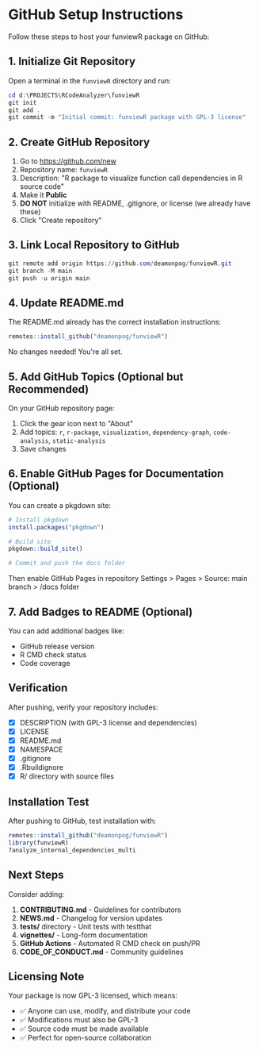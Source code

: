 # GitHub Setup Instructions

Follow these steps to host your funviewR package on GitHub:

## 1. Initialize Git Repository

Open a terminal in the `funviewR` directory and run:

```powershell
cd d:\PROJECTS\RCodeAnalyzer\funviewR
git init
git add .
git commit -m "Initial commit: funviewR package with GPL-3 license"
```

## 2. Create GitHub Repository

1. Go to https://github.com/new
2. Repository name: `funviewR`
3. Description: "R package to visualize function call dependencies in R source code"
4. Make it **Public**
5. **DO NOT** initialize with README, .gitignore, or license (we already have these)
6. Click "Create repository"

## 3. Link Local Repository to GitHub

```powershell
git remote add origin https://github.com/deamonpog/funviewR.git
git branch -M main
git push -u origin main
```

## 4. Update README.md

The README.md already has the correct installation instructions:
```r
remotes::install_github("deamonpog/funviewR")
```

No changes needed! You're all set.

## 5. Add GitHub Topics (Optional but Recommended)

On your GitHub repository page:
1. Click the gear icon next to "About"
2. Add topics: `r`, `r-package`, `visualization`, `dependency-graph`, `code-analysis`, `static-analysis`
3. Save changes

## 6. Enable GitHub Pages for Documentation (Optional)

You can create a pkgdown site:

```r
# Install pkgdown
install.packages("pkgdown")

# Build site
pkgdown::build_site()

# Commit and push the docs folder
```

Then enable GitHub Pages in repository Settings > Pages > Source: main branch > /docs folder

## 7. Add Badges to README (Optional)

You can add additional badges like:
- GitHub release version
- R CMD check status
- Code coverage

## Verification

After pushing, verify your repository includes:
- [x] DESCRIPTION (with GPL-3 license and dependencies)
- [x] LICENSE
- [x] README.md
- [x] NAMESPACE
- [x] .gitignore
- [x] .Rbuildignore
- [x] R/ directory with source files

## Installation Test

After pushing to GitHub, test installation with:

```r
remotes::install_github("deamonpog/funviewR")
library(funviewR)
?analyze_internal_dependencies_multi
```

## Next Steps

Consider adding:
1. **CONTRIBUTING.md** - Guidelines for contributors
2. **NEWS.md** - Changelog for version updates
3. **tests/** directory - Unit tests with testthat
4. **vignettes/** - Long-form documentation
5. **GitHub Actions** - Automated R CMD check on push/PR
6. **CODE_OF_CONDUCT.md** - Community guidelines

## Licensing Note

Your package is now GPL-3 licensed, which means:
- ✅ Anyone can use, modify, and distribute your code
- ✅ Modifications must also be GPL-3
- ✅ Source code must be made available
- ✅ Perfect for open-source collaboration
